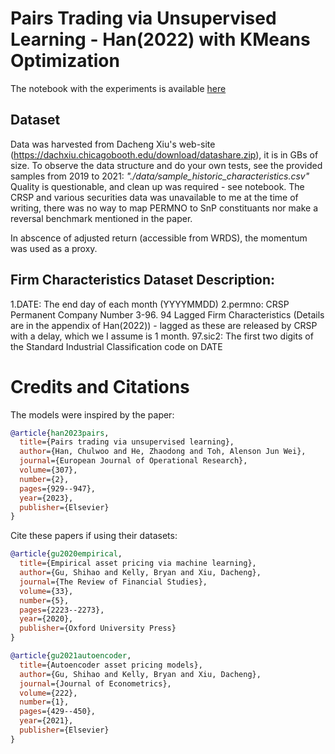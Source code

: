 # Pairs Trading via Unsupervised Learning - Han(2022) with KMeans Optimization

The notebook with the experiments is available [here](./pairs_unsupervised.ipynb)

## Dataset

Data was harvested from Dacheng Xiu's web-site (https://dachxiu.chicagobooth.edu/download/datashare.zip), it is in GBs of size. To observe the data structure and do your own tests, see the provided samples from 2019 to 2021: *"./data/sample_historic_characteristics.csv"*
Quality is questionable, and clean up was required - see notebook. The CRSP and various securities data was unavailable to me at the time of writing, there was no way to map PERMNO to SnP constituants nor make a reversal benchmark mentioned in the paper.

In abscence of adjusted return (accessible from WRDS), the momentum was used as a proxy.

## Firm Characteristics Dataset Description:
1.DATE: The end day of each month (YYYYMMDD)
2.permno: CRSP Permanent Company Number
3-96. 94 Lagged Firm Characteristics (Details are in the appendix of Han(2022)) - lagged as these are released by CRSP with a delay, which we I assume is 1 month.
97.sic2: The first two digits of the Standard Industrial Classification code on DATE

# Credits and Citations

The models were inspired by the paper:

```BibTeX
@article{han2023pairs,
  title={Pairs trading via unsupervised learning},
  author={Han, Chulwoo and He, Zhaodong and Toh, Alenson Jun Wei},
  journal={European Journal of Operational Research},
  volume={307},
  number={2},
  pages={929--947},
  year={2023},
  publisher={Elsevier}
}
```

Cite these papers if using their datasets:

```bibtex
@article{gu2020empirical,
  title={Empirical asset pricing via machine learning},
  author={Gu, Shihao and Kelly, Bryan and Xiu, Dacheng},
  journal={The Review of Financial Studies},
  volume={33},
  number={5},
  pages={2223--2273},
  year={2020},
  publisher={Oxford University Press}
}
```

```bibtex
@article{gu2021autoencoder,
  title={Autoencoder asset pricing models},
  author={Gu, Shihao and Kelly, Bryan and Xiu, Dacheng},
  journal={Journal of Econometrics},
  volume={222},
  number={1},
  pages={429--450},
  year={2021},
  publisher={Elsevier}
}
```